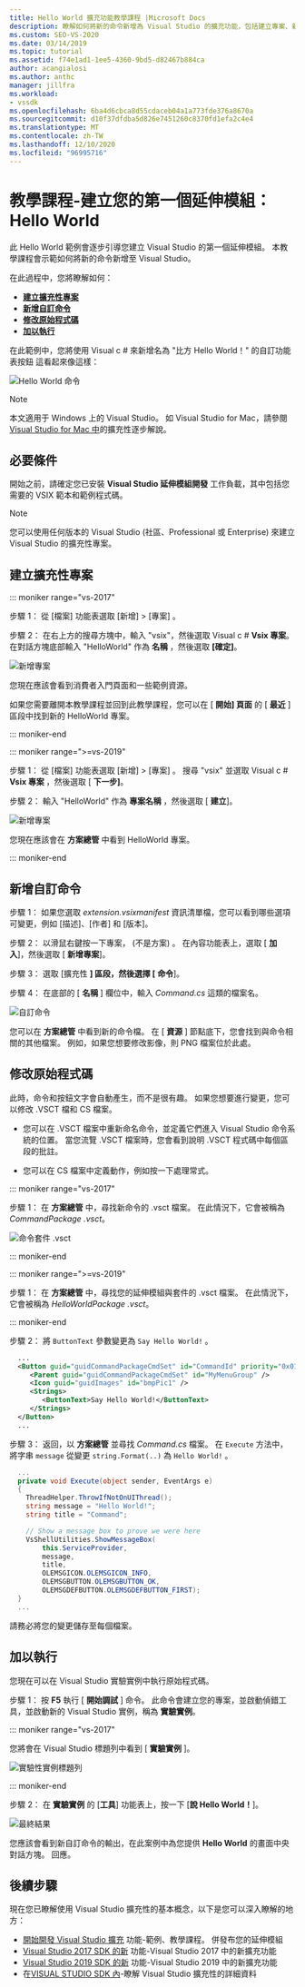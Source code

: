 ```yaml
---
title: Hello World 擴充功能教學課程 |Microsoft Docs
description: 瞭解如何將新的命令新增為 Visual Studio 的擴充功能，包括建立專案、新增命令，以及修改原始程式碼。
ms.custom: SEO-VS-2020
ms.date: 03/14/2019
ms.topic: tutorial
ms.assetid: f74e1ad1-1ee5-4360-9bd5-d82467b884ca
author: acangialosi
ms.author: anthc
manager: jillfra
ms.workload:
- vssdk
ms.openlocfilehash: 6ba4d6cbca8d55cdaceb04a1a773fde376a8670a
ms.sourcegitcommit: d10f37dfdba5d826e7451260c8370fd1efa2c4e4
ms.translationtype: MT
ms.contentlocale: zh-TW
ms.lasthandoff: 12/10/2020
ms.locfileid: "96995716"
---
```

# <a name="tutorial---create-your-first-extension-hello-world"></a>教學課程-建立您的第一個延伸模組： Hello World

此 Hello World 範例會逐步引導您建立 Visual Studio 的第一個延伸模組。 本教學課程會示範如何將新的命令新增至 Visual Studio。

在此過程中，您將瞭解如何：

* **[建立擴充性專案](#create-an-extensibility-project)**
* **[新增自訂命令](#add-a-custom-command)**
* **[修改原始程式碼](#modify-the-source-code)**
* **[加以執行](#run-it)**

在此範例中，您將使用 Visual c # 來新增名為 "比方 Hello World！" 的自訂功能表按鈕 這看起來像這樣：

![Hello World 命令](media/hello-world-say-hello-world.png)

> [!NOTE]
> 本文適用于 Windows 上的 Visual Studio。 如 Visual Studio for Mac，請參閱 [Visual Studio for Mac 中](/visualstudio/mac/extending-visual-studio-mac-walkthrough)的擴充性逐步解說。

## <a name="prerequisites"></a>必要條件

開始之前，請確定您已安裝 **Visual Studio 延伸模組開發** 工作負載，其中包括您需要的 VSIX 範本和範例程式碼。

> [!NOTE]
> 您可以使用任何版本的 Visual Studio (社區、Professional 或 Enterprise) 來建立 Visual Studio 的擴充性專案。

## <a name="create-an-extensibility-project"></a>建立擴充性專案

::: moniker range="vs-2017"

步驟 1： 從 [檔案]  功能表選取 [新增]   > [專案]  。

步驟 2： 在右上方的搜尋方塊中，輸入 "vsix"，然後選取 Visual c # **Vsix 專案**。 在對話方塊底部輸入 "HelloWorld" 作為 **名稱** ，然後選取 **[確定]**。

![新增專案](media/hello-world-new-project.png)

您現在應該會看到消費者入門頁面和一些範例資源。

如果您需要離開本教學課程並回到此教學課程，您可以在 [ **開始] 頁面** 的 [ **最近** ] 區段中找到新的 HelloWorld 專案。

::: moniker-end

::: moniker range=">=vs-2019"

步驟 1： 從 [檔案]  功能表選取 [新增]   > [專案]  。 搜尋 "vsix" 並選取 Visual c # **Vsix 專案** ，然後選取 [ **下一步]**。

步驟 2： 輸入 "HelloWorld" 作為 **專案名稱** ，然後選取 [ **建立**]。

![新增專案](media/hello-world-new-project-2019.png)

您現在應該會在 **方案總管** 中看到 HelloWorld 專案。

::: moniker-end

## <a name="add-a-custom-command"></a>新增自訂命令

步驟 1： 如果您選取 *extension.vsixmanifest* 資訊清單檔，您可以看到哪些選項可變更，例如 [描述]、[作者] 和 [版本]。

步驟 2： 以滑鼠右鍵按一下專案， (不是方案) 。 在內容功能表上，選取 [ **加入**]，然後選取 [ **新增專案**]。

步驟 3： 選取 [擴充性 **] 區段，然後選擇 [** **命令**]。

步驟 4： 在底部的 [ **名稱** ] 欄位中，輸入 *Command.cs* 這類的檔案名。

![自訂命令](media/hello-world-vsix-command.png)

您可以在 **方案總管** 中看到新的命令檔。 在 [ **資源** ] 節點底下，您會找到與命令相關的其他檔案。 例如，如果您想要修改影像，則 PNG 檔案位於此處。

## <a name="modify-the-source-code"></a>修改原始程式碼

此時，命令和按鈕文字會自動產生，而不是很有趣。 如果您想要進行變更，您可以修改 .VSCT 檔和 CS 檔案。

* 您可以在 .VSCT 檔案中重新命名命令，並定義它們進入 Visual Studio 命令系統的位置。 當您流覽 .VSCT 檔案時，您會看到說明 .VSCT 程式碼中每個區段的批註。

* 您可以在 CS 檔案中定義動作，例如按一下處理常式。

::: moniker range="vs-2017"

步驟 1： 在 **方案總管** 中，尋找新命令的 .vsct 檔案。 在此情況下，它會被稱為 *CommandPackage .vsct*。

![命令套件 .vsct](media/hello-world-command-package-vsct.png)

::: moniker-end

::: moniker range=">=vs-2019"

步驟 1： 在 **方案總管** 中，尋找您的延伸模組與套件的 .vsct 檔案。 在此情況下，它會被稱為 *HelloWorldPackage .vsct*。

::: moniker-end

步驟 2： 將 `ButtonText` 參數變更為 `Say Hello World!` 。

```xml
  ...
  <Button guid="guidCommandPackageCmdSet" id="CommandId" priority="0x0100" type="Button">
     <Parent guid="guidCommandPackageCmdSet" id="MyMenuGroup" />
     <Icon guid="guidImages" id="bmpPic1" />
     <Strings>
        <ButtonText>Say Hello World!</ButtonText>
     </Strings>
  </Button>
  ...
```

步驟 3： 返回，以 **方案總管** 並尋找 *Command.cs* 檔案。 在 `Execute` 方法中，將字串 `message` 從變更 `string.Format(..)` 為 `Hello World!` 。

```csharp
  ...
  private void Execute(object sender, EventArgs e)
  {
    ThreadHelper.ThrowIfNotOnUIThread();
    string message = "Hello World!";
    string title = "Command";

    // Show a message box to prove we were here
    VsShellUtilities.ShowMessageBox(
        this.ServiceProvider,
        message,
        title,
        OLEMSGICON.OLEMSGICON_INFO,
        OLEMSGBUTTON.OLEMSGBUTTON_OK,
        OLEMSGDEFBUTTON.OLEMSGDEFBUTTON_FIRST);
  }
  ...
```

請務必將您的變更儲存至每個檔案。

## <a name="run-it"></a>加以執行

您現在可以在 Visual Studio 實驗實例中執行原始程式碼。

步驟 1： 按 **F5** 執行 [ **開始調試** ] 命令。 此命令會建立您的專案，並啟動偵錯工具，並啟動新的 Visual Studio 實例，稱為 **實驗實例**。

::: moniker range="vs-2017"

您將會在 Visual Studio 標題列中看到 [ **實驗實例** ]。

![實驗性實例標題列](media/hello-world-exp-instance.png)

::: moniker-end

步驟 2： 在 **實驗實例** 的 [**工具**] 功能表上，按一下 [**說 Hello World！**]。

![最終結果](media/hello-world-final-result.png)

您應該會看到新自訂命令的輸出，在此案例中為您提供 **Hello World** 的畫面中央對話方塊。 回應。

## <a name="next-steps"></a>後續步驟

現在您已瞭解使用 Visual Studio 擴充性的基本概念，以下是您可以深入瞭解的地方：

* [開始開發 Visual Studio 擴充](starting-to-develop-visual-studio-extensions.md) 功能-範例、教學課程。 併發布您的延伸模組
* [Visual Studio 2017 SDK 的新](what-s-new-in-the-visual-studio-2017-sdk.md) 功能-Visual Studio 2017 中的新擴充功能
* [Visual Studio 2019 SDK 的新](whats-new-visual-studio-2019-sdk.md) 功能-Visual Studio 2019 中的新擴充功能
* 在[VISUAL STUDIO SDK 內](internals/inside-the-visual-studio-sdk.md)-瞭解 Visual Studio 擴充性的詳細資料
